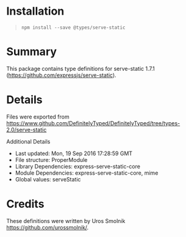 # Installation
> `npm install --save @types/serve-static`

# Summary
This package contains type definitions for serve-static 1.7.1 (https://github.com/expressjs/serve-static).

# Details
Files were exported from https://www.github.com/DefinitelyTyped/DefinitelyTyped/tree/types-2.0/serve-static

Additional Details
 * Last updated: Mon, 19 Sep 2016 17:28:59 GMT
 * File structure: ProperModule
 * Library Dependencies: express-serve-static-core
 * Module Dependencies: express-serve-static-core, mime
 * Global values: serveStatic

# Credits
These definitions were written by Uros Smolnik <https://github.com/urossmolnik/>.
